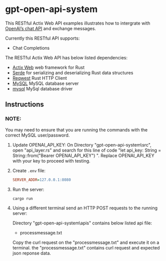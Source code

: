 # gpt-open-api-system

This RESTful Actix Web API examples illustrates how to intergrate with [OpenAI’s chat API](https://platform.openai.com/docs/guides/gpt/chat-completions-api) and exchange messages.

Currently this RESTful API supports: 
- Chat Completions

The RESTful Actix Web API has below listed dependencies:
- [Actix Web](https://github.com/actix/actix-web) web framework for Rust
- [Serde](https://github.com/serde-rs/serde) for serializing and deserializing Rust data structures
- [Reqwest](https://github.com/seanmonstar/reqwest) Rust HTTP Client
- [MySQL](https://github.com/mysql/mysql-server) MySQL database server
- [mysql](https://github.com/blackbeam/rust-mysql-simple) MySql database driver

## Instructions

### NOTE:

You may need to ensure that you are running the commands with the correct MySQL user/password.

1. Update OPENAI_API_KEY:
   On Directory "gpt-open-api-system\src", open "api_layer.rs" and search for this line of code "let api_key: String = String::from("Bearer OPENAI_API_KEY") ". Replace OPENAI_API_KEY with your key to proceed with testing.

2. Create `.env` file:

   ```ini
   SERVER_ADDR=127.0.0.1:8080
   ```

3. Run the server:

   ```shell
   cargo run
   ```

4. Using a different terminal send an HTTP POST requests to the running server:

   Directory "gpt-open-api-system\apis" contains below listed api file:
   - processmessage.txt

   Copy the curl request on the "processmessage.txt" and execute it on a terminal. the "processmessage.txt" contains curl request and expected json reponse data.